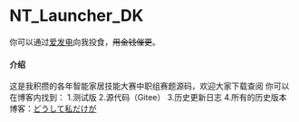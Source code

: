 # NT_Launcher_DK
你可以通过[爱发电](https://afdian.net/@naiyouhuameitang)向我投食，<del>用金钱催更</del>。
#### 介绍
这是我积攒的各年智能家居技能大赛中职组赛题源码，欢迎大家下载查阅
你可以在博客内找到：
1.测试版
2.源代码（Gitee）
3.历史更新日志
4.所有的历史版本
博客：[どうして私だけが](https://naiyouhuameitang.club/)